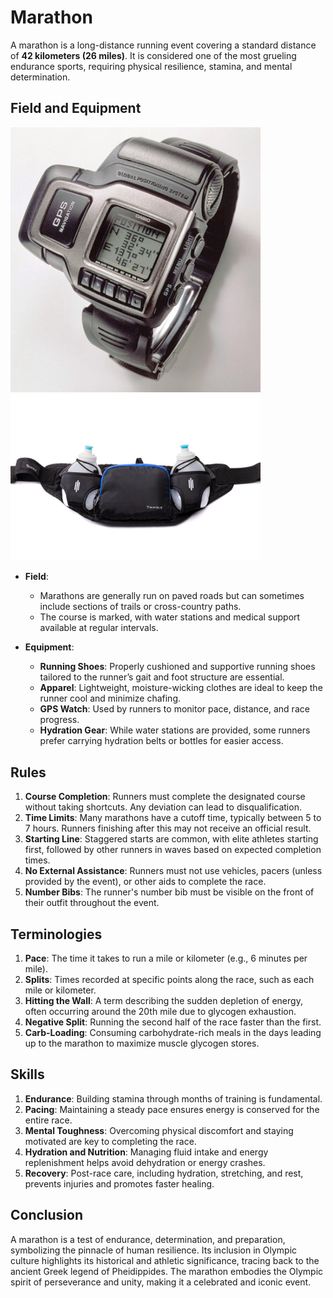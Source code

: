 # Marathon
A marathon is a long-distance running event covering a standard distance of **42 kilometers (26 miles)**. It is considered one of the most grueling endurance sports, requiring physical resilience, stamina, and mental determination.

## Field and Equipment
<img src="./img/gps-watch.jpg" width=400><img src="./img/hydration-belt.webp" width=400>

- **Field**:  
  - Marathons are generally run on paved roads but can sometimes include sections of trails or cross-country paths.  
  - The course is marked, with water stations and medical support available at regular intervals.  

- **Equipment**:  
  - **Running Shoes**: Properly cushioned and supportive running shoes tailored to the runner’s gait and foot structure are essential.  
  - **Apparel**: Lightweight, moisture-wicking clothes are ideal to keep the runner cool and minimize chafing.  
  - **GPS Watch**: Used by runners to monitor pace, distance, and race progress.  
  - **Hydration Gear**: While water stations are provided, some runners prefer carrying hydration belts or bottles for easier access.

## Rules
1. **Course Completion**: Runners must complete the designated course without taking shortcuts. Any deviation can lead to disqualification.  
2. **Time Limits**: Many marathons have a cutoff time, typically between 5 to 7 hours. Runners finishing after this may not receive an official result.  
3. **Starting Line**: Staggered starts are common, with elite athletes starting first, followed by other runners in waves based on expected completion times.  
4. **No External Assistance**: Runners must not use vehicles, pacers (unless provided by the event), or other aids to complete the race.  
5. **Number Bibs**: The runner's number bib must be visible on the front of their outfit throughout the event.  

## Terminologies
1. **Pace**: The time it takes to run a mile or kilometer (e.g., 6 minutes per mile).  
2. **Splits**: Times recorded at specific points along the race, such as each mile or kilometer.  
3. **Hitting the Wall**: A term describing the sudden depletion of energy, often occurring around the 20th mile due to glycogen exhaustion.  
4. **Negative Split**: Running the second half of the race faster than the first.  
5. **Carb-Loading**: Consuming carbohydrate-rich meals in the days leading up to the marathon to maximize muscle glycogen stores.  

## Skills
1. **Endurance**: Building stamina through months of training is fundamental.  
2. **Pacing**: Maintaining a steady pace ensures energy is conserved for the entire race.  
3. **Mental Toughness**: Overcoming physical discomfort and staying motivated are key to completing the race.  
4. **Hydration and Nutrition**: Managing fluid intake and energy replenishment helps avoid dehydration or energy crashes.  
5. **Recovery**: Post-race care, including hydration, stretching, and rest, prevents injuries and promotes faster healing.

## Conclusion  
A marathon is a test of endurance, determination, and preparation, symbolizing the pinnacle of human resilience. Its inclusion in Olympic culture highlights its historical and athletic significance, tracing back to the ancient Greek legend of Pheidippides. The marathon embodies the Olympic spirit of perseverance and unity, making it a celebrated and iconic event.
